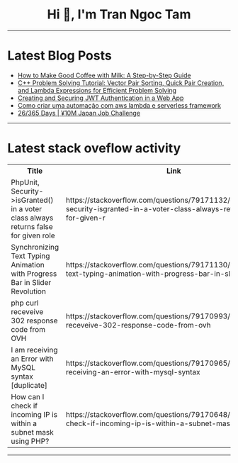 <h1 align="center">Hi 👋, I'm Tran Ngoc Tam</h1>

---

# Latest Blog Posts 
<!-- BLOG-POST-LIST:START -->
- [How to Make Good Coffee with Milk: A Step-by-Step Guide](https://dev.to/tabassum_shahid_082111366/how-to-make-good-coffee-with-milk-a-step-by-step-guide-8mf)
- [C++ Problem Solving Tutorial: Vector Pair Sorting, Quick Pair Creation, and Lambda Expressions for Efficient Problem Solving](https://dev.to/harshm03/c-problem-solving-tutorial-vector-pair-sorting-quick-pair-creation-and-lambda-expressions-for-efficient-problem-solving-2i0a)
- [Creating and Securing JWT Authentication in a Web App](https://dev.to/kosa12/creating-and-securing-jwt-authentication-in-a-web-app-5cni)
- [Como criar uma automação com aws lambda e serverless framework](https://dev.to/massaronii/como-criar-uma-automacao-com-aws-lambda-e-serverless-framework-3l2j)
- [26/365 Days | ¥10M Japan Job Challenge](https://dev.to/kameken100/26365-days-y10m-japan-job-challenge-m20)
<!-- BLOG-POST-LIST:END -->

---

# Latest stack oveflow activity
<table>
  <tr><th>Title</th><th>Link</th></tr>
  <!-- STACKOVERFLOW:START --><tr><td>PhpUnit, Security-&gt;isGranted&lpar;&rpar; in a voter class always returns false for given role</td><td>https://stackoverflow.com/questions/79171132/phpunit-security-isgranted-in-a-voter-class-always-returns-false-for-given-r</td></tr><tr><td>Synchronizing Text Typing Animation with Progress Bar in Slider Revolution</td><td>https://stackoverflow.com/questions/79171130/synchronizing-text-typing-animation-with-progress-bar-in-slider-revolution</td></tr><tr><td>php curl receveive 302 response code from OVH</td><td>https://stackoverflow.com/questions/79170993/php-curl-receveive-302-response-code-from-ovh</td></tr><tr><td>I am receiving an Error with MySQL syntax [duplicate]</td><td>https://stackoverflow.com/questions/79170965/i-am-receiving-an-error-with-mysql-syntax</td></tr><tr><td>How can I check if incoming IP is within a subnet mask using PHP?</td><td>https://stackoverflow.com/questions/79170648/how-can-i-check-if-incoming-ip-is-within-a-subnet-mask-using-php</td></tr><!-- STACKOVERFLOW:END -->
</table>

---


